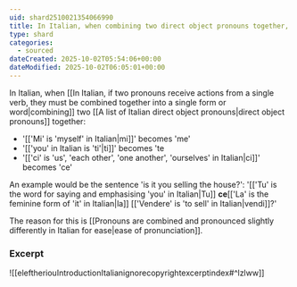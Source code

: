 ```yaml
---
uid: shard2510021354066990
title: In Italian, when combining two direct object pronouns together, 'mi' becomes 'me', 'ti' becomes 'te, and 'ci' becomes 'ce'
type: shard
categories:
  - sourced
dateCreated: 2025-10-02T05:54:06+00:00
dateModified: 2025-10-02T06:05:01+00:00
---
```

In Italian, when [[In Italian, if two pronouns receive actions from a single verb, they must be combined together into a single form or word|combining]] two [[A list of Italian direct object pronouns|direct object pronouns]] together:
- '[['Mi' is 'myself' in Italian|mi]]' becomes 'me'
- '[['you' in Italian is 'ti'|ti]]' becomes 'te
- '[['ci' is 'us', 'each other', 'one another', 'ourselves' in Italian|ci]]' becomes 'ce'

An example would be the sentence 'is it you selling the house?': '[['Tu' is the word for saying and emphasising 'you' in Italian|Tu]] **ce**[['La' is the feminine form of 'it' in Italian|la]] [['Vendere' is 'to sell' in Italian|vendi]]?'

The reason for this is [[Pronouns are combined and pronounced slightly differently in Italian for ease|ease of pronunciation]]. 
### Excerpt
![[eleftheriouIntroductionItalianignorecopyrightexcerptindex#^lzlww]]